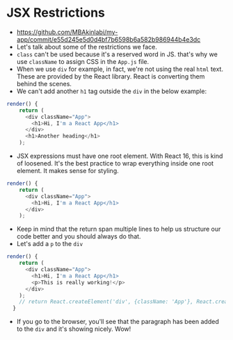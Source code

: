 # JSX Restrictions
- https://github.com/MBAkinlabi/my-app/commit/e55d245e5d0d4bf7b6598b6a582b986944b4e3dc
- Let's talk about some of the restrictions we face.
- `class` can't be used because it's a reserved word in JS. that's why we use `className` to assign CSS in the `App.js` file. 
- When we use `div` for example, in fact, we're not using the real `html` text. These are provided by the React library. React is converting them behind the scenes. 
- We can't add another `h1` tag outside the `div` in the below example:
```js
render() {
    return (
      <div className="App">
        <h1>Hi, I'm a React App</h1>
      </div>
      <h1>Another heading</h1>
    );
```
- JSX expressions must have one root element. With React 16, this is kind of loosened. It's the best practice to wrap everything inside one root element. It makes sense for styling. 
```js
render() {
    return (
      <div className="App">
        <h1>Hi, I'm a React App</h1>
      </div>
    );
```
- Keep in mind that the return span multiple lines to help us structure our code better and you should always do that.
- Let's add a `p` to the `div`
```js
render() {
    return (
      <div className="App">
        <h1>Hi, I'm a React App</h1>
        <p>This is really working!</p>
      </div>
    );
    // return React.createElement('div', {className: 'App'}, React.createElement('h1', null, 'Does this work now?'));
  }
```
- If you go to the browser, you'll see that the paragraph has been added to the `div` and it's showing nicely. Wow!